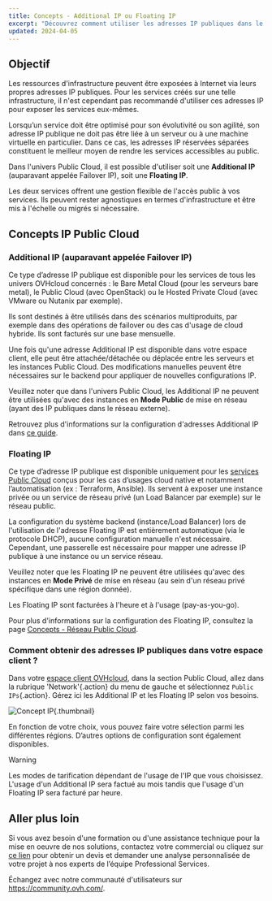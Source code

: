 ```yaml
---
title: Concepts - Additional IP ou Floating IP
excerpt: "Découvrez comment utiliser les adresses IP publiques dans le cadre du réseau Public Cloud"
updated: 2024-04-05
---
```


## Objectif

Les ressources d'infrastructure peuvent être exposées à Internet via leurs propres adresses IP publiques. Pour les services créés sur une telle infrastructure, il n'est cependant pas recommandé d'utiliser ces adresses IP pour exposer les services eux-mêmes.

Lorsqu’un service doit être optimisé pour son évolutivité ou son agilité, son adresse IP publique ne doit pas être liée à un serveur ou à une machine virtuelle en particulier. Dans ce cas, les adresses IP réservées séparées constituent le meilleur moyen de rendre les services accessibles au public.

Dans l'univers Public Cloud, il est possible d'utiliser soit une **Additional IP** (auparavant appelée Failover IP), soit une **Floating IP**.

Les deux services offrent une gestion flexible de l'accès public à vos services. Ils peuvent rester agnostiques en termes d'infrastructure et être mis à l'échelle ou migrés si nécessaire.

## Concepts IP Public Cloud

### Additional IP (auparavant appelée Failover IP)

Ce type d’adresse IP publique est disponible pour les services de tous les univers OVHcloud concernés : le Bare Metal Cloud (pour les serveurs bare metal), le Public Cloud (avec OpenStack) ou le Hosted Private Cloud (avec VMware ou Nutanix par exemple).

Ils sont destinés à être utilisés dans des scénarios multiproduits, par exemple dans des opérations de failover ou des cas d'usage de cloud hybride. Ils sont facturés sur une base mensuelle.

Une fois qu'une adresse Additional IP est disponible dans votre espace client, elle peut être attachée/détachée ou déplacée entre les serveurs et les instances Public Cloud. Des modifications manuelles peuvent être nécessaires sur le backend pour appliquer de nouvelles configurations IP.

Veuillez noter que dans l'univers Public Cloud, les Additional IP ne peuvent être utilisées qu'avec des instances en **Mode Public** de mise en réseau (ayant des IP publiques dans le réseau externe).

Retrouvez plus d'informations sur la configuration d'adresses Additional IP dans [ce guide](/pages/public_cloud/public_cloud_network_services/getting-started-04-configure-additional-ip-to-instance).

### Floating IP

Ce type d’adresse IP publique est disponible uniquement pour les [services Public Cloud](https://www.ovhcloud.com/fr/public-cloud/) conçus pour les cas d’usages cloud native et notamment l’automatisation (ex : Terraform, Ansible). Ils servent à exposer une instance privée ou un service de réseau privé (un Load Balancer par exemple) sur le réseau public.

La configuration du système backend (instance/Load Balancer) lors de l'utilisation de l'adresse Floating IP est entièrement automatique (via le protocole DHCP), aucune configuration manuelle n'est nécessaire. Cependant, une passerelle est nécessaire pour mapper une adresse IP publique à une instance ou un service réseau.

Veuillez noter que les Floating IP ne peuvent être utilisées qu'avec des instances en **Mode Privé** de mise en réseau (au sein d'un réseau privé spécifique dans une région donnée).

Les Floating IP sont facturées à l'heure et à l'usage (pay-as-you-go).

Pour plus d'informations sur la configuration des Floating IP, consultez la page [Concepts - Réseau Public Cloud](/pages/public_cloud/public_cloud_network_services/concepts-01-public-cloud-networking-concepts).

### Comment obtenir des adresses IP publiques dans votre espace client ?

Dans votre [espace client OVHcloud](https://www.ovh.com/auth/?action=gotomanager&from=https://www.ovh.com/fr/&ovhSubsidiary=fr), dans la section Public Cloud, allez dans la rubrique 'Network'{.action} du menu de gauche et sélectionnez `Public IPs`{.action}. Gérez ici les Additional IP et les Floating IP selon vos besoins.

![Concept IP](images/concip.png){.thumbnail}

En fonction de votre choix, vous pouvez faire votre sélection parmi les différentes régions. D’autres options de configuration sont également disponibles.

> [!warning]
>
> Les modes de tarification dépendant de l'usage de l'IP que vous choisissez. L'usage d'un Additional IP sera factué au mois tandis que l'usage d'un Floating IP sera facturé par heure. 

## Aller plus loin

Si vous avez besoin d'une formation ou d'une assistance technique pour la mise en oeuvre de nos solutions, contactez votre commercial ou cliquez sur [ce lien](https://www.ovhcloud.com/fr/professional-services/) pour obtenir un devis et demander une analyse personnalisée de votre projet à nos experts de l’équipe Professional Services.

Échangez avec notre communauté d'utilisateurs sur <https://community.ovh.com/>.
